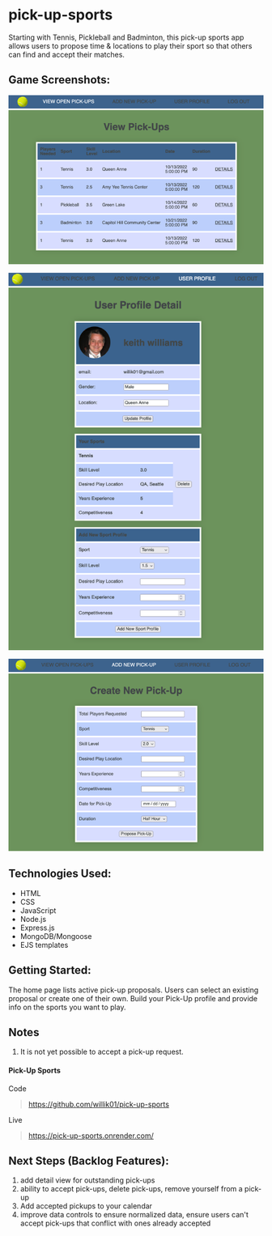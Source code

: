 # pick-up-sports
Starting with Tennis, Pickleball and Badminton, this pick-up sports app allows users to propose time & locations to play their sport so that others can find and accept their matches. 

 ## Game Screenshots: 
 <img src="public/images/sc-homepage.png" width="900">

 <img src="public/images/sc-user-profile.png"
  width="900">
 
 <img src="public/images/sc-create-pu.png" width="900">

 ## Technologies Used: 
 - HTML
 - CSS
 - JavaScript
 - Node.js
 - Express.js
 - MongoDB/Mongoose
 - EJS templates

  ## Getting Started: 
The home page lists active pick-up proposals. Users can select an existing proposal or create one of their own. Build your Pick-Up profile and provide info on the sports you want to play. 

## Notes
1. It is not yet possible to accept a pick-up request. 

#### Pick-Up Sports
Code
> https://github.com/willik01/pick-up-sports

Live
> https://pick-up-sports.onrender.com/


## Next Steps (Backlog Features):

1. add detail view for outstanding pick-ups
1. ability to accept pick-ups, delete pick-ups, remove yourself from a pick-up
1. Add accepted pickups to your calendar
1. improve data controls to ensure normalized data, ensure users can't accept pick-ups that conflict with ones already accepted


